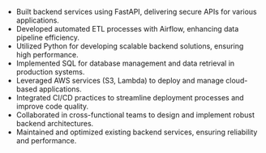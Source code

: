 - Built backend services using FastAPI, delivering secure APIs for various applications.
- Developed automated ETL processes with Airflow, enhancing data pipeline efficiency.
- Utilized Python for developing scalable backend solutions, ensuring high performance.
- Implemented SQL for database management and data retrieval in production systems.
- Leveraged AWS services (S3, Lambda) to deploy and manage cloud-based applications.
- Integrated CI/CD practices to streamline deployment processes and improve code quality.
- Collaborated in cross-functional teams to design and implement robust backend architectures.
- Maintained and optimized existing backend services, ensuring reliability and performance.